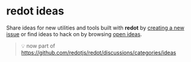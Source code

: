 # redot ideas

Share ideas for new utilities and tools built with **redot** by
[creating a new issue](https://github.com/redotjs/ideas/issues/new)
or find ideas to hack on by browsing
[open ideas](https://github.com/redotjs/ideas/issues).

> :bulb: now part of https://github.com/redotjs/redot/discussions/categories/ideas
